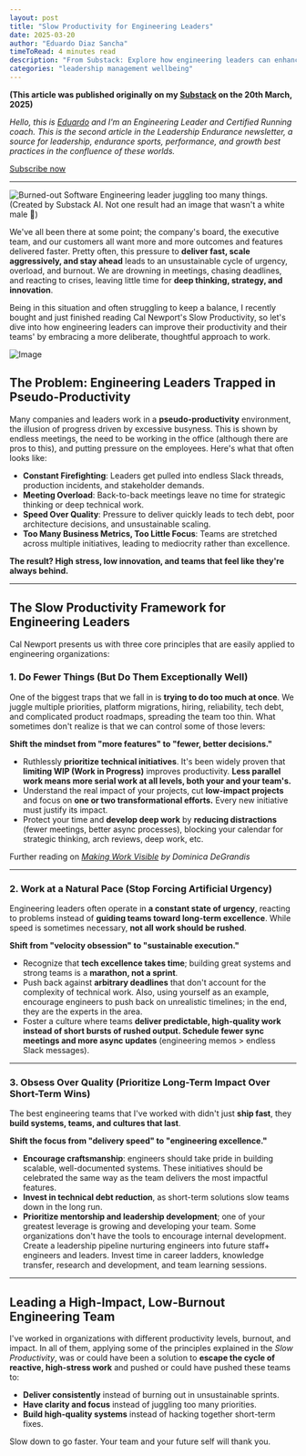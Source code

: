 ```yaml
---
layout: post
title: "Slow Productivity for Engineering Leaders"
date: 2025-03-20
author: "Eduardo Diaz Sancha"
timeToRead: 4 minutes read
description: "From Substack: Explore how engineering leaders can enhance productivity and reduce burnout by embracing a thoughtful, deliberate approach to work, inspired by Cal Newport's Slow Productivity principles."
categories: "leadership management wellbeing"
---
```


__(This article was published originally on my [Substack](https://leadershipendurance.substack.com) on the 20th March, 2025)__

_Hello, this is [Eduardo](https://www.linkedin.com/in/edsancha) and I'm an Engineering Leader and Certified Running coach. This is the second article in the Leadership Endurance newsletter, a source for leadership, endurance sports, performance, and growth best practices in the confluence of these worlds._

[Subscribe now](https://leadershipendurance.substack.com/subscribe?)

---

![Burned-out Software Engineering leader juggling too many things. (Created by Substack AI. Not one result had an image that wasn't a white male 🤔)](https://substack-post-media.s3.amazonaws.com/public/images/07247b8b-e5bf-41d9-be06-bf6af3dfb3a0_1024x608.png)

We've all been there at some point; the company's board, the executive team, and our customers all want more and more outcomes and features delivered faster. Pretty often, this pressure to **deliver fast, scale aggressively, and stay ahead** leads to an unsustainable cycle of urgency, overload, and burnout. We are drowning in meetings, chasing deadlines, and reacting to crises, leaving little time for **deep thinking, strategy, and innovation**.

Being in this situation and often struggling to keep a balance, I recently bought and just finished reading Cal Newport's Slow Productivity, so let's dive into how engineering leaders can improve their productivity and their teams' by embracing a more deliberate, thoughtful approach to work.

![Image](https://substack-post-media.s3.amazonaws.com/public/images/c1de47ee-3ced-42a1-95f9-c8a9767a9702_600x600.heic)

## **The Problem: Engineering Leaders Trapped in Pseudo-Productivity**

Many companies and leaders work in a **pseudo-productivity** environment, the illusion of progress driven by excessive busyness. This is shown by endless meetings, the need to be working in the office (although there are pros to this), and putting pressure on the employees. Here's what that often looks like:

- **Constant Firefighting**: Leaders get pulled into endless Slack threads, production incidents, and stakeholder demands.
- **Meeting Overload**: Back-to-back meetings leave no time for strategic thinking or deep technical work.
- **Speed Over Quality**: Pressure to deliver quickly leads to tech debt, poor architecture decisions, and unsustainable scaling.
- **Too Many Business Metrics, Too Little Focus**: Teams are stretched across multiple initiatives, leading to mediocrity rather than excellence.

**The result? High stress, low innovation, and teams that feel like they're always behind.**

---

## **The Slow Productivity Framework for Engineering Leaders**

Cal Newport presents us with three core principles that are easily applied to engineering organizations:

### **1. Do Fewer Things (But Do Them Exceptionally Well)**

One of the biggest traps that we fall in is **trying to do too much at once**. We juggle multiple priorities, platform migrations, hiring, reliability, tech debt, and complicated product roadmaps, spreading the team too thin. What sometimes don't realize is that we can control some of those levers:

**Shift the mindset from "more features" to "fewer, better decisions."**

- Ruthlessly **prioritize technical initiatives**. It's been widely proven that **limiting WIP (Work in Progress)** improves productivity. **Less parallel work means more serial work at all levels, both your and your team's.**
- Understand the real impact of your projects, cut **low-impact projects** and focus on **one or two transformational efforts.** Every new initiative must justify its impact.
- Protect your time and **develop deep work** by **reducing distractions** (fewer meetings, better async processes), blocking your calendar for strategic thinking, arch reviews, deep work, etc.

Further reading on _[Making Work Visible](https://amzn.to/4isNViT) by Dominica DeGrandis_

---

### **2. Work at a Natural Pace (Stop Forcing Artificial Urgency)**

Engineering leaders often operate in **a constant state of urgency**, reacting to problems instead of **guiding teams toward long-term excellence**. While speed is sometimes necessary, **not all work should be rushed**.

**Shift from "velocity obsession" to "sustainable execution."**

- Recognize that **tech excellence takes time**; building great systems and strong teams is a **marathon, not a sprint**.
- Push back against **arbitrary deadlines** that don't account for the complexity of technical work. Also, using yourself as an example, encourage engineers to push back on unrealistic timelines; in the end, they are the experts in the area.
- Foster a culture where teams **deliver predictable, high-quality work instead of short bursts of rushed output. Schedule fewer sync meetings and more async updates** (engineering memos > endless Slack messages).

---

### **3. Obsess Over Quality (Prioritize Long-Term Impact Over Short-Term Wins)**

The best engineering teams that I've worked with didn't just **ship fast**, they **build systems, teams, and cultures that last**.

**Shift the focus from "delivery speed" to "engineering excellence."**

- **Encourage craftsmanship**: engineers should take pride in building scalable, well-documented systems. These initiatives should be celebrated the same way as the team delivers the most impactful features.
- **Invest in technical debt reduction**, as short-term solutions slow teams down in the long run.
- **Prioritize mentorship and leadership development**; one of your greatest leverage is growing and developing your team. Some organizations don't have the tools to encourage internal development. Create a leadership pipeline nurturing engineers into future staff+ engineers and leaders. Invest time in career ladders, knowledge transfer, research and development, and team learning sessions.

---

## **Leading a High-Impact, Low-Burnout Engineering Team**

I've worked in organizations with different productivity levels, burnout, and impact. In all of them, applying some of the principles explained in the _Slow Productivity_, was or could have been a solution to **escape the cycle of reactive, high-stress work** and pushed or could have pushed these teams to:

- **Deliver consistently** instead of burning out in unsustainable sprints.
- **Have clarity and focus** instead of juggling too many priorities.
- **Build high-quality systems** instead of hacking together short-term fixes.

Slow down to go faster. Your team and your future self will thank you. 